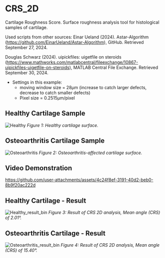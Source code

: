 # CRS_2D
Cartilage Roughness Score. Surface roughness analysis tool for histological samples of cartilage.

Used scripts from other sources: 
Einar Ueland (2024). Astar-Algorithm (https://github.com/EinarUeland/Astar-Algorithm), GitHub. Retrieved September 27, 2024.

Douglas Schwarz (2024). uipickfiles: uigetfile on steroids (https://www.mathworks.com/matlabcentral/fileexchange/10867-uipickfiles-uigetfile-on-steroids), MATLAB Central File Exchange. Retrieved September 30, 2024.

- Settings in this example: 
  - moving window size = 28µm (increase to catch larger defects, decrease to catch smaller defects)
  - Pixel size = 0.2515µm/pixel
  
## Healthy Cartilage Sample
![Healthy](https://github.com/user-attachments/assets/77c4e7ec-97e1-4cfe-8bb4-1166365b1439)
*Figure 1: Healthy cartilage surface.*

## Osteoarthritis Cartilage Sample
![Osteoarthritis](https://github.com/user-attachments/assets/a38e09c7-cde9-4398-8f99-4d583eb587fa)
*Figure 2: Osteoarthritis-affected cartilage surface.*

## Video Demonstration
https://github.com/user-attachments/assets/4c24f8ef-3191-40d2-beb0-8b9f20ac222d



## Healthy Cartilage - Result 
![Healthy_result_bin](https://github.com/user-attachments/assets/41cdf6ac-7e47-46e4-8c31-a8863a65ee3b)
*Figure 3: Result of CRS 2D analysis, Mean angle (CRS) of 2.01°.*

## Osteoarthritis Cartilage - Result
![Osteoarthritis_result_bin](https://github.com/user-attachments/assets/2dccd3af-2e28-41e6-9410-500b41dde663)
*Figure 4: Result of CRS 2D analysis, Mean angle (CRS) of 15.40°.*
